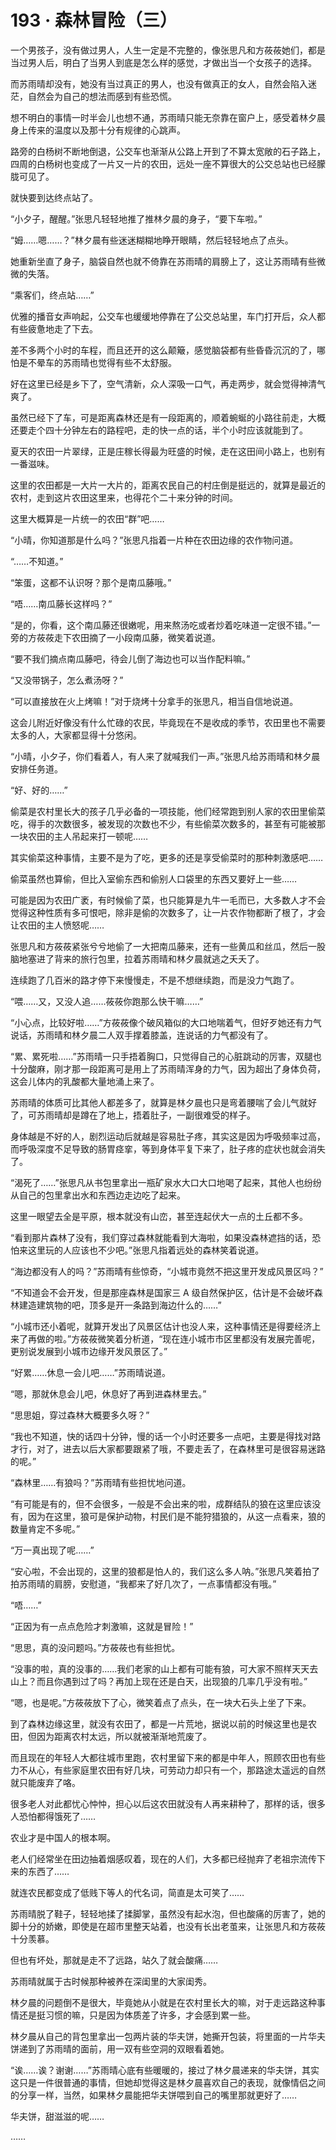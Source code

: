 <link rel="stylesheet" href="../styles/text.css"/>
<h1>193 · 森林冒险（三）</h1>

一个男孩子，没有做过男人，人生一定是不完整的，像张思凡和方莜莜她们，都是当过男人后，明白了当男人到底是怎么样的感觉，才做出当一个女孩子的选择。

而苏雨晴却没有，她没有当过真正的男人，也没有做真正的女人，自然会陷入迷茫，自然会为自己的想法而感到有些恐慌。

想不明白的事情一时半会儿也想不通，苏雨晴只能无奈靠在窗户上，感受着林夕晨身上传来的温度以及那十分有规律的心跳声。

路旁的白杨树不断地倒退，公交车也渐渐从公路上开到了不算太宽敞的石子路上，四周的白杨树也变成了一片又一片的农田，远处一座不算很大的公交总站也已经朦胧可见了。

就快要到达终点站了。

“小夕子，醒醒。”张思凡轻轻地推了推林夕晨的身子，“要下车啦。”

“姆……嗯……？”林夕晨有些迷迷糊糊地睁开眼睛，然后轻轻地点了点头。

她重新坐直了身子，脑袋自然也就不倚靠在苏雨晴的肩膀上了，这让苏雨晴有些微微的失落。

“乘客们，终点站……”

优雅的播音女声响起，公交车也缓缓地停靠在了公交总站里，车门打开后，众人都有些疲惫地走了下去。

差不多两个小时的车程，而且还开的这么颠簸，感觉脑袋都有些昏昏沉沉的了，哪怕是不晕车的苏雨晴也觉得有些不太舒服。

好在这里已经是乡下了，空气清新，众人深吸一口气，再走两步，就会觉得神清气爽了。

虽然已经下了车，可是距离森林还是有一段距离的，顺着蜿蜒的小路往前走，大概还要走个四十分钟左右的路程吧，走的快一点的话，半个小时应该就能到了。

夏天的农田一片翠绿，正是庄稼长得最为旺盛的时候，走在这田间小路上，也别有一番滋味。

这里的农田都是一大片一大片的，距离农民自己的村庄倒是挺远的，就算是最近的农村，走到这片农田这里来，也得花个二十来分钟的时间。

这里大概算是一片统一的农田“群”吧……

“小晴，你知道那是什么吗？”张思凡指着一片种在农田边缘的农作物问道。

“……不知道。”

“笨蛋，这都不认识呀？那个是南瓜藤哦。”

“唔……南瓜藤长这样吗？”

“是的，你看，这个南瓜藤还很嫩呢，用来熬汤吃或者炒着吃味道一定很不错。”一旁的方莜莜走下农田摘了一小段南瓜藤，微笑着说道。

“要不我们摘点南瓜藤吧，待会儿倒了海边也可以当作配料嘛。”

“又没带锅子，怎么煮汤呀？”

“可以直接放在火上烤嘛！”对于烧烤十分拿手的张思凡，相当自信地说道。

这会儿附近好像没有什么忙碌的农民，毕竟现在不是收成的季节，农田里也不需要太多的人，大家都显得十分悠闲。

“小晴，小夕子，你们看着人，有人来了就喊我们一声。”张思凡给苏雨晴和林夕晨安排任务道。

“好、好的……”

偷菜是农村里长大的孩子几乎必备的一项技能，他们经常跑到别人家的农田里偷菜吃，得手的次数很多，被发现的次数也不少，有些偷菜次数多的，甚至有可能被那一块农田的主人吊起来打一顿呢……

其实偷菜这种事情，主要不是为了吃，更多的还是享受偷菜时的那种刺激感吧……

偷菜虽然也算偷，但比入室偷东西和偷别人口袋里的东西又要好上一些……

可能是因为农田广袤，有时候偷了菜，也只能算是九牛一毛而已，大多数人才不会觉得这种性质有多可恨吧，除非是偷的次数多了，让一片农作物都断了根了，才会让农田的主人愤怒呢……

张思凡和方莜莜紧张兮兮地偷了一大把南瓜藤来，还有一些黄瓜和丝瓜，然后一股脑地塞进了背来的旅行包里，拉着苏雨晴和林夕晨就逃之夭夭了。

连续跑了几百米的路才停下来慢慢走，不是不想继续跑，而是没力气跑了。

“喂……又，又没人追……莜莜你跑那么快干嘛……”

“小心点，比较好啦……”方莜莜像个破风箱似的大口地喘着气，但好歹她还有力气说话，苏雨晴和林夕晨二人双手撑着膝盖，连说话的力气都没有了。

“累、累死啦……”苏雨晴一只手捂着胸口，只觉得自己的心脏跳动的厉害，双腿也十分酸麻，刚才那一段距离可是用上了苏雨晴浑身的力气，因为超出了身体负荷，这会儿体内的乳酸都大量地涌上来了。

苏雨晴的体质可比其他人都差多了，就算是林夕晨也只是弯着腰喘了会儿气就好了，可苏雨晴却是蹲在了地上，捂着肚子，一副很难受的样子。

身体越是不好的人，剧烈运动后就越是容易肚子疼，其实这是因为呼吸频率过高，而呼吸深度不足导致的肠胃痉挛，等到身体平复下来了，肚子疼的症状也就会消失了。

“渴死了……”张思凡从书包里拿出一瓶矿泉水大口大口地喝了起来，其他人也纷纷从自己的包里拿出水和东西边走边吃了起来。

这里一眼望去全是平原，根本就没有山峦，甚至连起伏大一点的土丘都不多。

“看到那片森林了没有，我们穿过森林就能看到大海啦，如果没森林遮挡的话，恐怕来这里玩的人应该也不少吧。”张思凡指着远处的森林笑着说道。

“海边都没有人的吗？”苏雨晴有些惊奇，“小城市竟然不把这里开发成风景区吗？”

“不知道会不会开发，但是那座森林是国家三 A 级自然保护区，估计是不会破坏森林建造建筑物的吧，顶多是开一条路到海边什么的……”

“小城市还小着呢，就算开发出了风景区估计也没人来，这种事情还是得要经济上来了再做的啦。”方莜莜微笑着分析道，“现在连小城市市区里都没有发展完善呢，更别说发展到小城市边缘开发风景区了。”

“好累……休息一会儿吧……”苏雨晴说道。

“嗯，那就休息会儿吧，休息好了再到进森林里去。”

“思思姐，穿过森林大概要多久呀？”

“我也不知道，快的话四十分钟，慢的话一个小时还要多一点吧，主要是得找对路才行，对了，进去以后大家都要跟紧了哦，不要走丢了，在森林里可是很容易迷路的呢。”

“森林里……有狼吗？”苏雨晴有些担忧地问道。

“有可能是有的，但不会很多，一般是不会出来的啦，成群结队的狼在这里应该没有，因为在这里，狼可是保护动物，村民们是不能狩猎狼的，从这一点看来，狼的数量肯定不多呢。”

“万一真出现了呢……”

“安心啦，不会出现的，这里的狼都是怕人的，我们这么多人呐。”张思凡笑着拍了拍苏雨晴的肩膀，安慰道，“我都来了好几次了，一点事情都没有哦。”

“唔……”

“正因为有一点点危险才刺激嘛，这就是冒险！”

“思思，真的没问题吗。”方莜莜也有些担忧。

“没事的啦，真的没事的……我们老家的山上都有可能有狼，可大家不照样天天去山上？而且你遇到过了吗？再加上现在还是白天，出现狼的几率几乎没有啦。”

“嗯，也是呢。”方莜莜放下了心，微笑着点了点头，在一块大石头上坐了下来。

到了森林边缘这里，就没有农田了，都是一片荒地，据说以前的时候这里也是农田，但因为距离农村太远，所以就被渐渐地荒废了。

而且现在的年轻人大都往城市里跑，农村里留下来的都是中年人，照顾农田也有些力不从心，有些家庭里农田有好几块，可劳动力却只有一个，那路途太遥远的自然就只能废弃了咯。

很多老人对此都忧心忡忡，担心以后这农田就没有人再来耕种了，那样的话，很多人恐怕都得饿死了……

农业才是中国人的根本啊。

老人们经常坐在田边抽着烟感叹着，现在的人们，大多都已经抛弃了老祖宗流传下来的东西了……

就连农民都变成了低贱下等人的代名词，简直是太可笑了……

苏雨晴脱了鞋子，轻轻地揉了揉脚掌，虽然没有起水泡，但也酸痛的厉害了，她的脚十分的娇嫩，即使是在超市里整天站着，也没有长出老茧来，让张思凡和方莜莜十分羡慕。

但也有坏处，那就是走不了远路，站久了就会酸痛……

苏雨晴就属于古时候那种被养在深闺里的大家闺秀。

林夕晨的问题倒不是很大，毕竟她从小就是在农村里长大的嘛，对于走远路这种事情还是挺习惯的嘛，只是因为体质差了许多，才会感到累一些。

林夕晨从自己的背包里拿出一包两片装的华夫饼，她撕开包装，将里面的一片华夫饼递到了苏雨晴的面前，用一双有些空洞的双眼看着她。

“诶……诶？谢谢……”苏雨晴心底有些暖暖的，接过了林夕晨递来的华夫饼，其实这只是一件很普通的事情，但她却觉得这是林夕晨喜欢自己的表现，就像情侣之间的分享一样，当然，如果林夕晨能把华夫饼喂到自己的嘴里那就更好了……

华夫饼，甜滋滋的呢……

……
